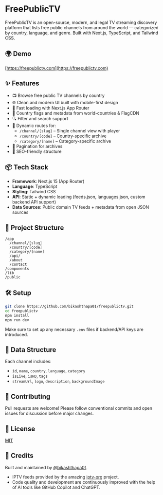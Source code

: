 # FreePublicTV

FreePublicTV is an open-source, modern, and legal TV streaming discovery platform that lists free public channels from around the world — categorized by country, language, and genre. Built with Next.js, TypeScript, and Tailwind CSS.

## 🌍 Demo

[https://freepublictv.com](https://freepublictv.com)

## ✨ Features

- 📺 Browse free public TV channels by country
- 🌐 Clean and modern UI built with mobile-first design
- 🚀 Fast loading with Next.js App Router
- 🗽 Country flags and metadata from world-countries & FlagCDN
- 🔍 Filter and search support
- 🧹 Dynamic routes for:
  - `/channel/[slug]` – Single channel view with player
  - `/country/[code]` – Country-specific archive
  - `/category/[name]` – Category-specific archive
- 🔄 Pagination for archives
- 🧠 SEO-friendly structure

## 📦 Tech Stack

- **Framework**: Next.js 15 (App Router)
- **Language**: TypeScript
- **Styling**: Tailwind CSS
- **API**: Static + dynamic loading (feeds.json, languages.json, custom backend API support)
- **Data Sources**: Public domain TV feeds + metadata from open JSON sources

## 📁 Project Structure

```
/app
  /channel/[slug]
  /country/[code]
  /category/[name]
  /api/
  /about
  /contact
/components
/lib
/public
```

## 🛠️ Setup

```bash
git clone https://github.com/bikashthapa01/freepublictv.git
cd freepublictv
npm install
npm run dev
```

Make sure to set up any necessary `.env` files if backend/API keys are introduced.

## 💾 Data Structure

Each channel includes:

- `id`, `name`, `country`, `language`, `category`
- `isLive`, `isHD`, `tags`
- `streamUrl`, `logo`, `description`, `backgroundImage`

## 🤝 Contributing

Pull requests are welcome! Please follow conventional commits and open issues for discussion before major changes.

## 📄 License

[MIT](LICENSE)

## 🧠 Credits

Built and maintained by [@bikashthapa01](https://github.com/bikashthapa01).

- IPTV feeds provided by the amazing [iptv-org](https://github.com/iptv-org/iptv) project.
- Code quality and development are continuously improved with the help of AI tools like GitHub Copilot and ChatGPT.
